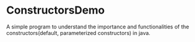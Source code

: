 # ConstructorsDemo
A simple program to understand the importance and functionalities of the constructors(default, parameterized constructors) in java.

